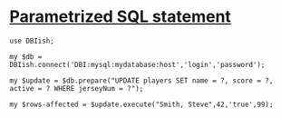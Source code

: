 [1]: http://rosettacode.org/wiki/Parametrized_SQL_statement

# [Parametrized SQL statement][1]

```perl6
use DBIish;
 
my $db = DBIish.connect('DBI:mysql:mydatabase:host','login','password');
 
my $update = $db.prepare("UPDATE players SET name = ?, score = ?, active = ? WHERE jerseyNum = ?");
 
my $rows-affected = $update.execute("Smith, Steve",42,'true',99);
```
